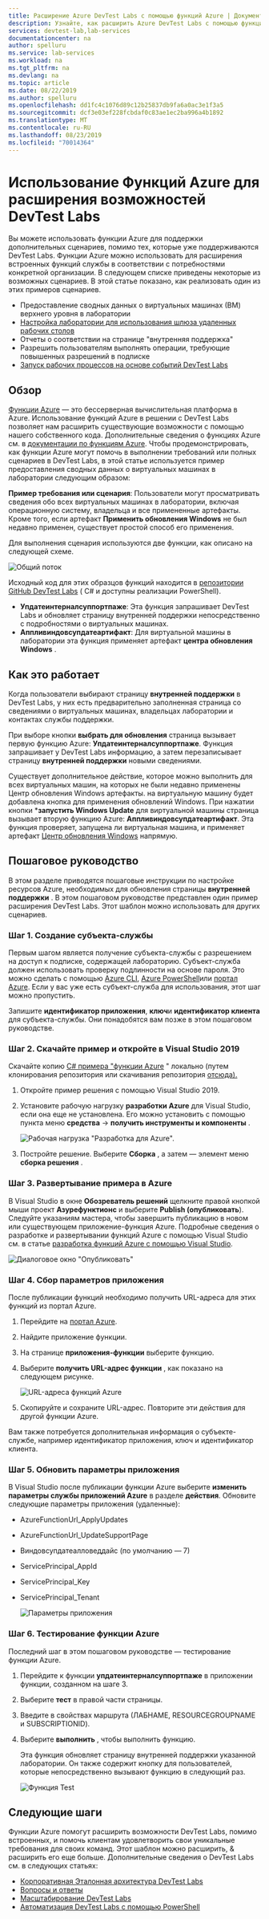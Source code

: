 ```yaml
---
title: Расширение Azure DevTest Labs с помощью функций Azure | Документация Майкрософт
description: Узнайте, как расширить Azure DevTest Labs с помощью функций Azure.
services: devtest-lab,lab-services
documentationcenter: na
author: spelluru
ms.service: lab-services
ms.workload: na
ms.tgt_pltfrm: na
ms.devlang: na
ms.topic: article
ms.date: 08/22/2019
ms.author: spelluru
ms.openlocfilehash: dd1fc4c1076d89c12b25837db9fa6a0ac3e1f3a5
ms.sourcegitcommit: dcf3e03ef228fcbdaf0c83ae1ec2ba996a4b1892
ms.translationtype: MT
ms.contentlocale: ru-RU
ms.lasthandoff: 08/23/2019
ms.locfileid: "70014364"
---
```

# <a name="use-azure-functions-to-extend-devtest-labs"></a>Использование Функций Azure для расширения возможностей DevTest Labs
Вы можете использовать функции Azure для поддержки дополнительных сценариев, помимо тех, которые уже поддерживаются DevTest Labs. Функции Azure можно использовать для расширения встроенных функций службы в соответствии с потребностями конкретной организации. В следующем списке приведены некоторые из возможных сценариев. В этой статье показано, как реализовать один из этих примеров сценариев.

- Предоставление сводных данных о виртуальных машинах (ВМ) верхнего уровня в лаборатории
- [Настройка лаборатории для использования шлюза удаленных рабочих столов](configure-lab-remote-desktop-gateway.md)
- Отчеты о соответствии на странице "внутренняя поддержка"
- Разрешить пользователям выполнять операции, требующие повышенных разрешений в подписке
- [Запуск рабочих процессов на основе событий DevTest Labs](https://github.com/RogerBestMsft/DTL-SecureArtifactData)

## <a name="overview"></a>Обзор
[Функции Azure](../azure-functions/functions-overview.md) — это бессерверная вычислительная платформа в Azure. Использование функций Azure в решении с DevTest Labs позволяет нам расширить существующие возможности с помощью нашего собственного кода. Дополнительные сведения о функциях Azure см. в [документации по функциям Azure](../azure-functions/functions-overview.md). Чтобы продемонстрировать, как функции Azure могут помочь в выполнении требований или полных сценариев в DevTest Labs, в этой статье используется пример предоставления сводных данных о виртуальных машинах в лаборатории следующим образом:

**Пример требования или сценария**: Пользователи могут просматривать сведения обо всех виртуальных машинах в лаборатории, включая операционную систему, владельца и все примененные артефакты.  Кроме того, если артефакт **Применить обновления Windows** не был недавно применен, существует простой способ его применения.

Для выполнения сценария используются две функции, как описано на следующей схеме.  

![Общий поток](./media/extend-devtest-labs-azure-functions/flow.png)

Исходный код для этих образцов функций находится в [репозитории GitHub DevTest Labs](https://github.com/Azure/azure-devtestlab/tree/master/samples/DevTestLabs/AzureFunctions) ( C# и доступны реализации PowerShell).

- **Упдатеинтерналсуппортпаже**: Эта функция запрашивает DevTest Labs и обновляет страницу внутренней поддержки непосредственно с подробностями о виртуальных машинах.
- **Аппливиндовсупдатеартифакт**: Для виртуальной машины в лаборатории эта функция применяет артефакт **центра обновления Windows** .

## <a name="how-it-works"></a>Как это работает
Когда пользователи выбирают страницу **внутренней поддержки** в DevTest Labs, у них есть предварительно заполненная страница со сведениями о виртуальных машинах, владельцах лаборатории и контактах службы поддержки.  

При выборе кнопки **выбрать для обновления** страница вызывает первую функцию Azure: **Упдатеинтерналсуппортпаже**. Функция запрашивает у DevTest Labs информацию, а затем перезаписывает страницу **внутренней поддержки** новыми сведениями.

Существует дополнительное действие, которое можно выполнить для всех виртуальных машин, на которых не были недавно применены Центр обновления Windows артефакты. на виртуальную машину будет добавлена кнопка для применения обновлений Windows. При нажатии кнопки ***запустить Windows Update** для виртуальной машины страница вызывает вторую функцию Azure: **Аппливиндовсупдатеартифакт**. Эта функция проверяет, запущена ли виртуальная машина, и применяет артефакт [Центр обновления Windows](https://github.com/Azure/azure-devtestlab/tree/master/Artifacts/windows-install-windows-updates) напрямую.

## <a name="step-by-step-walkthrough"></a>Пошаговое руководство
В этом разделе приводятся пошаговые инструкции по настройке ресурсов Azure, необходимых для обновления страницы **внутренней поддержки** . В этом пошаговом руководстве представлен один пример расширения DevTest Labs. Этот шаблон можно использовать для других сценариев.

### <a name="step-1-create-a-service-principal"></a>Шаг 1. Создание субъекта-службы 
Первым шагом является получение субъекта-службы с разрешением на доступ к подписке, содержащей лабораторию. Субъект-служба должен использовать проверку подлинности на основе пароля. Это можно сделать с помощью [Azure CLI](/cli/azure/create-an-azure-service-principal-azure-cli?view=azure-cli-latest), [Azure PowerShell](/powershell/azure/create-azure-service-principal-azureps?view=azps-2.5.0)или [портал Azure](../active-directory/develop/howto-create-service-principal-portal.md). Если у вас уже есть субъект-служба для использования, этот шаг можно пропустить.

Запишите **идентификатор приложения**, **ключ**и **идентификатор клиента** для субъекта-службы. Они понадобятся вам позже в этом пошаговом руководстве. 

### <a name="step-2-download-the-sample-and-open-in-visual-studio-2019"></a>Шаг 2. Скачайте пример и откройте в Visual Studio 2019
Скачайте копию [ C# примера "функции Azure](https://github.com/Azure/azure-devtestlab/tree/master/samples/DevTestLabs/AzureFunctions/CSharp) " локально (путем клонирования репозитория или скачивания репозитория [отсюда).](https://github.com/Azure/azure-devtestlab/archive/master.zip)  

1. Откройте пример решения с помощью Visual Studio 2019.  
1. Установите рабочую нагрузку **разработки Azure** для Visual Studio, если она еще не установлена. Его можно установить с помощью пункта меню **средства** -> **получить инструменты и компоненты** .

    ![Рабочая нагрузка "Разработка для Azure".](./media/extend-devtest-labs-azure-functions/azure-development-workload-vs.png)
1. Постройте решение. Выберите **Сборка** , а затем — элемент меню **сборка решения** .

### <a name="step-3-deploy-the-sample-to-azure"></a>Шаг 3. Развертывание примера в Azure
В Visual Studio в окне **Обозреватель решений** щелкните правой кнопкой мыши проект **Азурефунктионс** и выберите **Publish (опубликовать**). Следуйте указаниям мастера, чтобы завершить публикацию в новом или существующем приложение-функция Azure. Подробные сведения о разработке и развертывании функций Azure с помощью Visual Studio см. в статье [разработка функций Azure с помощью Visual Studio](../azure-functions/functions-develop-vs.md).

![Диалоговое окно "Опубликовать"](./media/extend-devtest-labs-azure-functions/publish-dialog.png)


### <a name="step-4--gather-application-settings"></a>Шаг 4.  Сбор параметров приложения
После публикации функций необходимо получить URL-адреса для этих функций из портал Azure. 

1. Перейдите на [портал Azure](https://portal.azure.com). 
1. Найдите приложение функции.
1. На странице **приложения-функции** выберите функцию. 
1. Выберите **получить URL-адрес функции** , как показано на следующем рисунке. 

    ![URL-адреса функций Azure](./media/extend-devtest-labs-azure-functions/function-url.png)
4. Скопируйте и сохраните URL-адрес. Повторите эти действия для другой функции Azure. 

Вам также потребуется дополнительная информация о субъекте-службе, например идентификатор приложения, ключ и идентификатор клиента.


### <a name="step-5--update-application-settings"></a>Шаг 5.  Обновить параметры приложения
В Visual Studio после публикации функции Azure выберите **изменить параметры службы приложений Azure** в разделе **действия**. Обновите следующие параметры приложения (удаленные):

- AzureFunctionUrl_ApplyUpdates
- AzureFunctionUrl_UpdateSupportPage
- Виндовсупдатеалловеддайс (по умолчанию — 7)
- ServicePrincipal_AppId
- ServicePrincipal_Key
- ServicePrincipal_Tenant

    ![Параметры приложения](./media/extend-devtest-labs-azure-functions/application-settings.png)

### <a name="step-6-test-the-azure-function"></a>Шаг 6. Тестирование функции Azure
Последний шаг в этом пошаговом руководстве — тестирование функции Azure.  

1. Перейдите к функции **упдатеинтерналсуппортпаже** в приложении функции, созданном на шаге 3. 
1. Выберите **тест** в правой части страницы. 
1. Введите в свойствах маршрута (ЛАБНАМЕ, RESOURCEGROUPNAME и SUBSCRIPTIONID).
1. Выберите **выполнить** , чтобы выполнить функцию.  

    Эта функция обновляет страницу внутренней поддержки указанной лаборатории. Он также содержит кнопку для пользователей, которые непосредственно вызывают функцию в следующий раз.

    ![Функция Test](./media/extend-devtest-labs-azure-functions/test-function.png)

## <a name="next-steps"></a>Следующие шаги
Функции Azure помогут расширить возможности DevTest Labs, помимо встроенных, и помочь клиентам удовлетворить свои уникальные требования для своих команд. Этот шаблон можно расширить, & расширить его еще больше.  Дополнительные сведения о DevTest Labs см. в следующих статьях: 

- [Корпоративная Эталонная архитектура DevTest Labs](devtest-lab-reference-architecture.md)
- [Вопросы и ответы](devtest-lab-faq.md)
- [Масштабирование DevTest Labs](devtest-lab-guidance-scale.md)
- [Автоматизация DevTest Labs с помощью PowerShell](https://github.com/Azure/azure-devtestlab/tree/master/samples/DevTestLabs/Modules/Library/Tests)








